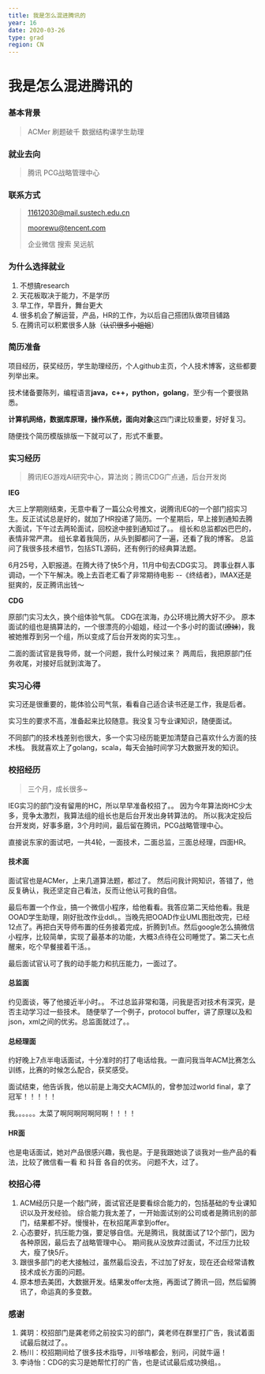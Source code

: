 ```yaml
---
title: 我是怎么混进腾讯的
year: 16
date: 2020-03-26
type: grad
region: CN
---
```


# 我是怎么混进腾讯的


### 基本背景

> ACMer 刷题破千  数据结构课学生助理



### 就业去向

> 腾讯 PCG战略管理中心



### 联系方式

> 11612030@mail.sustech.edu.cn 
>
> moorewu@tencent.com
>
> 企业微信 搜索 吴远航



### 为什么选择就业

1. 不想搞research
2. 天花板取决于能力，不是学历
3. 早工作，早晋升，舞台更大
5. 很多机会了解运营，产品，HR的工作，为以后自己搭团队做项目铺路
5. 在腾讯可以积累很多人脉（~~认识很多小姐姐~~）



### 简历准备

项目经历，获奖经历，学生助理经历，个人github主页，个人技术博客，这些都要列举出来。

技术储备要陈列，编程语言**java，c++，python，golang**，至少有一个要很熟悉。

**计算机网络，数据库原理，操作系统，面向对象**这四门课比较重要，好好复习。

随便找个简历模版排版一下就可以了，形式不重要。



### 实习经历

> 腾讯IEG游戏AI研究中心，算法岗；腾讯CDG广点通，后台开发岗



**IEG**

大三上学期刚结束，无意中看了一篇公众号推文，说腾讯IEG的一个部门招实习生。反正试试总是好的，就加了HR投递了简历。一个星期后，早上接到通知去腾大面试，下午过去两轮面试，回校途中接到通知过了。。  组长和总监都凶巴巴的，表情非常严肃。 组长拿着我简历，从头到脚都问了一遍，还看了我的博客。 总监问了我很多技术细节，包括STL源码，还有例行的经典算法题。

6月25号，入职报道。在腾大待了快5个月，11月中旬去CDG实习。 跨事业群人事调动，一个下午解决。晚上去百老汇看了非常期待电影 --《终结者》，IMAX还是挺爽的，反正腾讯出钱～

**CDG**

原部门实习太久，换个组体验气氛。 CDG在滨海，办公环境比腾大好不少。 原本面试的组也是搞算法的，一个很漂亮的小姐姐，经过一个多小时的面试(~~撩妹~~)，我被她推荐到另一个组，所以变成了后台开发岗的实习生。。

二面的面试官是我导师，就一个问题，我什么时候过来？ 两周后，我把原部门任务收尾，对接好后就到滨海了。



### 实习心得

实习还是很重要的，能体验公司气氛，看看自己适合读书还是工作，我是后者。

实习生的要求不高，准备起来比较随意。我没复习专业课知识，随便面试。

不同部门的技术栈差别也很大，多一个实习经历能更加清楚自己喜欢什么方面的技术栈。 我就喜欢上了golang，scala，每天会抽时间学习大数据开发的知识。



### 校招经历

> 三个月，成长很多~

IEG实习的部门没有留用的HC，所以早早准备校招了。。 因为今年算法岗HC少太多，竞争太激烈，我算法组的组长也是后台开发出身转算法的。 所以我决定投后台开发岗，好事多磨，3个月时间，最后留在腾讯，PCG战略管理中心。

直接说东家的面试吧，一共4轮，一面技术，二面总监，三面总经理，四面HR。

#### 技术面

面试官也是ACMer，上来几道算法题，都过了。 然后问我计网知识，答错了，他反复确认，我还坚定自己看法，反而让他认可我的自信。 

最后布置一个作业，搞一个微信小程序，给他看看。我答应第二天给他看。我是OOAD学生助理，刚好批改作业ddl。。当晚先把OOAD作业UML图批改完，已经12点了。再把白天导师布置的任务接着完成，折腾到1点。然后google怎么搞微信小程序，比较简单，实现了最基本的功能，大概3点待在公司睡觉了。第二天七点醒来，吃个早餐接着干活。。

最后面试官认可了我的动手能力和抗压能力，一面过了。

#### 总监面

约见面谈，等了他接近半小时。。 不过总监非常和蔼，问我是否对技术有深究，是否主动学习过一些技术。 随便举了一个例子，protocol buffer，讲了原理以及和json，xml之间的优劣。总监面就过了。。

#### 总经理面

约好晚上7点半电话面试，十分准时的打了电话给我。一直问我当年ACM比赛怎么训练，比赛的时候怎么配合，获奖感受。 

面试结束，他告诉我，他以前是上海交大ACM队的，曾参加过world final，拿了冠军！！！！！

我。。。。。。太菜了啊阿啊阿啊阿啊！！！！

#### HR面

也是电话面试，她对产品很感兴趣，我也是。于是我跟她谈了谈我对一些产品的看法，比较了微信看一看 和 抖音 各自的优劣。 问题不大，过了。



### 校招心得

1. ACM经历只是一个敲门砖，面试官还是要看综合能力的，包括基础的专业课知识以及开发经验。 综合能力我太差了，一开始面试别的公司或者是腾讯别的部门，结果都不好。慢慢补，在秋招尾声拿到offer。
2. 心态要好，抗压能力强，要足够自信。光是腾讯，我就面试了12个部门，因为各种原因，最后去了战略管理中心。 期间我从没放弃过面试，不过压力比较大，瘦了快5斤。
3. 跟很多部门的老大接触过，虽然最后没去，不过加了好友，现在还会经常请教技术成长方面的问题。
4. 原本想去美团，大数据开发。结果发offer太拖，再面试了腾讯一回，然后留腾讯了，命运真的多变数。



### 感谢

1. 龚玥：校招部门是龚老师之前投实习的部门，龚老师在群里打广告，我试着面试最后就过了。。
2. 杨川：校招期间给了很多技术指导，川爷啥都会，别问，问就牛逼！
3. 李诗怡：CDG的实习是她帮忙打的广告，也是试试最后成功换组。。

